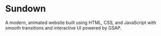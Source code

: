 # Sundown
A modern, animated website built using HTML, CSS, and JavaScript with smooth transitions and interactive UI powered by GSAP.
